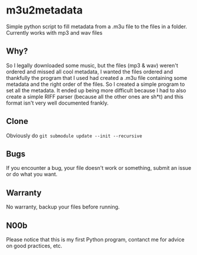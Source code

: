 # m3u2metadata
Simple python script to fill metadata from a .m3u file to the files in a folder.
Currently works with mp3 and wav files

## Why?
So I legally downloaded some music, but the files (mp3 & wav) weren't ordered and missed all cool metadata, I wanted the files ordered and thankfully the program that I used had created a .m3u file containing some metadata and the right order of the files.
So I created a simple program to set all the metadata.
It ended up being more difficult because I had to also create a simple RIFF parser (because all the other ones are sh\*t) and this format isn't very well documented frankly.

## Clone
Obviously do `git submodule update --init --recursive`

## Bugs
If you encounter a bug, your file doesn't work or something, submit an issue or do what you want.

## Warranty
No warranty, backup your files before running.

## N00b
Please notice that this is my first Python program, contanct me for advice on good practices, etc.
